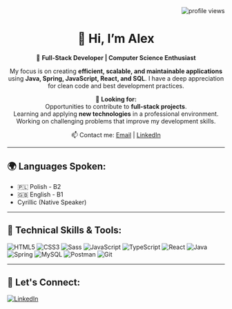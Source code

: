 <!-- SEO Optimization -->
<meta name="description" content="Alexander Trukhanovich - Full-Stack Developer | Java, Spring, JavaScript, React, SQL | Passionate about building scalable and efficient applications">
<meta name="keywords" content="Full-Stack Developer, Java, Spring, JavaScript, React, SQL, Backend Developer, Software Engineer, Problem-Solving, Open to Work">
<meta name="author" content="Alexander Trukhanovich">

<div align="right">
        <img src="https://komarev.com/ghpvc/?username=terentii&style=flat-square&color=red" alt="profile views"/>
</div>
<div align="center">

# 👋 Hi, I’m Alex

🚀 **Full-Stack Developer | Computer Science Enthusiast**

My focus is on creating **efficient, scalable, and maintainable applications** using **Java, Spring, JavaScript, React, and SQL**. I have a deep appreciation for clean code and best development practices.

🎯 **Looking for:**
<br>Opportunities to contribute to **full-stack projects**.
<br>Learning and applying **new technologies** in a professional environment.
<br>Working on challenging problems that improve my development skills.

📫 Contact me: [Email](mailto:alextrukhanovich034@gmail.com) | [LinkedIn](https://www.linkedin.com/in/terentii/)

---

</div>

## 🌍 Languages Spoken:

- 🇵🇱 Polish - B2
- 🇬🇧 English - B1
- Cyrillic (Native Speaker)

---

## 🔧 Technical Skills & Tools:

![HTML5](https://img.shields.io/badge/HTML5-%23E34F26.svg?style=flat&logo=html5&logoColor=white)
![CSS3](https://img.shields.io/badge/CSS3-%231572B6.svg?style=flat&logo=css3&logoColor=white)
![Sass](https://img.shields.io/badge/Sass-%23CC6699.svg?style=flat&logo=sass&logoColor=white)
![JavaScript](https://img.shields.io/badge/JavaScript-%23F7DF1E.svg?style=flat&logo=javascript&logoColor=black)
![TypeScript](https://img.shields.io/badge/TypeScript-%23007ACC.svg?style=flat&logo=typescript&logoColor=white)
![React](https://img.shields.io/badge/React-%2361DAFB.svg?style=flat&logo=react&logoColor=black)
![Java](https://img.shields.io/badge/Java-%23ED8B00.svg?style=flat&logo=java&logoColor=white)
![Spring](https://img.shields.io/badge/Spring-%236DB33F.svg?style=flat&logo=spring&logoColor=white)
![MySQL](https://img.shields.io/badge/MySQL-%234479A1.svg?style=flat&logo=mysql&logoColor=white)
![Postman](https://img.shields.io/badge/Postman-%23FF6C37.svg?style=flat&logo=postman&logoColor=white)
![Git](https://img.shields.io/badge/Git-%23F05032.svg?style=flat&logo=git&logoColor=white)

---

## 🤝 Let's Connect:
[![LinkedIn](https://img.shields.io/badge/LinkedIn-%230077B5.svg?style=flat&logo=linkedin&logoColor=white)](https://www.linkedin.com/in/terentii/)

